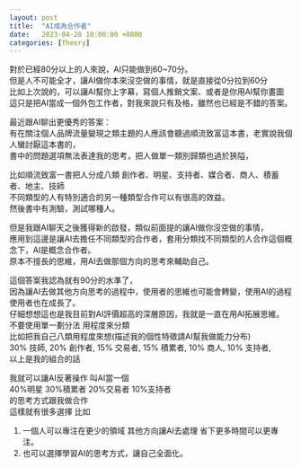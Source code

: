```yaml
---
layout: post
title:  "AI成為合作者"
date:   2023-04-28 10:00:00 +0800
categories: [Theory]
---
```


對於已經80分以上的人來說，AI只能做到60~70分。  
但是人不可能全才，讓AI做你本來沒空做的事情，就是直接從0分拉到60分  
比如上次說的，可以讓AI幫你上字幕，寫個人推銷文案、或者是你用AI幫你畫圖  
這只是把AI當成一個外包工作者，對我來說只有及格，雖然也已經是不錯的答案。  

最近跟AI聊出更優秀的答案：  
有在關注個人品牌流量變現之類主題的人應該會聽過順流致富這本書，老實說我個人蠻討厭這本書的，  
書中的問題選項無法表達我的思考，把人做單一類別歸類也過於狹隘，

比如順流致富一書把人分成八類 創作者、明星、支持者、媒合者、商人、積蓄者、地主、技師  
不同類型的人有特別適合的另一種類型合作可以有很高的效益。  
然後書中有測驗，測試哪種人。

但是我跟AI聊天之後獲得新的啟發，類似前面提的讓AI做你沒空做的事情，  
應用到這邊是讓AI去擔任不同類型的合作者，套用分類找不同類型的人合作這個概念下，AI是概念合作者。  
原本不擅長的思維，用AI去做那個方向的思考來輔助自己。

這個答案我認為就有90分的水準了，  
因為讓AI去做其他方向思考的過程中，使用者的思維也可能會轉變，使用AI的過程使用者也在成長了。  
仔細想想這也是我目前對AI評價超高的深層原因，我就是一直在用AI拓展思維。  
不要使用單一劃分法 用程度來分類  
比如把我自己八類用程度來想(描述我的個性特徵請AI幫我做能力分布)  
30% 技師, 20% 創作者, 15% 交易者, 15% 積累者,  10% 商人, 10% 支持者,  
以上是我的組合的話

我就可以讓AI反著操作 叫AI當一個  
40%明星 30%積累者 20%交易者 10%支持者  
的思考方式跟我做合作  
這樣就有很多選擇 比如  
1. 一個人可以專注在更少的領域 其他方向讓AI去處理 省下更多時間可以更專注。  
2. 也可以選擇學習AI的思考方式，讓自己全面化。